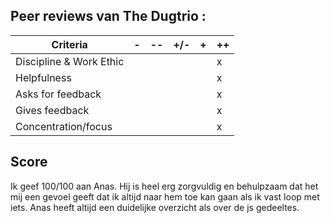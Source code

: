## Peer reviews van The Dugtrio : ##

| Criteria                | -     | --    | +/-   | +     | ++    |
|-------------------------|-------|-------|-------|-------|-------|
| Discipline & Work Ethic |       |       |       |       |   x   |
| Helpfulness             |       |       |       |       |   x   |
| Asks for feedback       |       |       |       |       |   x   |
| Gives feedback          |       |       |       |       |   x   |
| Concentration/focus     |       |       |       |       |   x   |
  

## Score ##

Ik geef 100/100 aan Anas. Hij is heel erg zorgvuldig en behulpzaam dat het mij een gevoel geeft dat ik 
altijd naar hem toe kan gaan als ik vast loop met iets.
Anas heeft altijd een duidelijke overzicht als over de js gedeeltes.